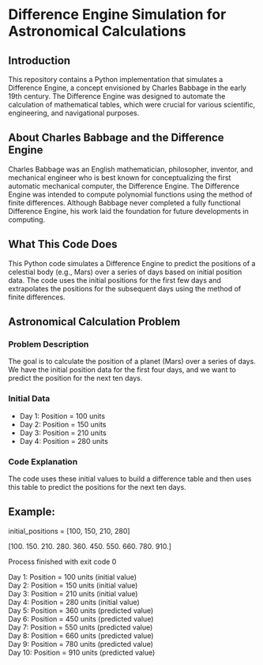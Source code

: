 # Difference Engine Simulation for Astronomical Calculations

## Introduction
This repository contains a Python implementation that simulates a Difference Engine, a concept envisioned by Charles Babbage in the early 19th century. The Difference Engine was designed to automate the calculation of mathematical tables, which were crucial for various scientific, engineering, and navigational purposes.

## About Charles Babbage and the Difference Engine
Charles Babbage was an English mathematician, philosopher, inventor, and mechanical engineer who is best known for conceptualizing the first automatic mechanical computer, the Difference Engine. The Difference Engine was intended to compute polynomial functions using the method of finite differences. Although Babbage never completed a fully functional Difference Engine, his work laid the foundation for future developments in computing.

## What This Code Does
This Python code simulates a Difference Engine to predict the positions of a celestial body (e.g., Mars) over a series of days based on initial position data. The code uses the initial positions for the first few days and extrapolates the positions for the subsequent days using the method of finite differences.

## Astronomical Calculation Problem
### Problem Description
The goal is to calculate the position of a planet (Mars) over a series of days. We have the initial position data for the first four days, and we want to predict the position for the next ten days.

### Initial Data
- Day 1: Position = 100 units
- Day 2: Position = 150 units
- Day 3: Position = 210 units
- Day 4: Position = 280 units

### Code Explanation
The code uses these initial values to build a difference table and then uses this table to predict the positions for the next ten days.

## Example:

initial_positions = [100, 150, 210, 280]

[100. 150. 210. 280. 360. 450. 550. 660. 780. 910.]

Process finished with exit code 0

Day 1: Position = 100 units (initial value)  
Day 2: Position = 150 units (initial value)  
Day 3: Position = 210 units (initial value)  
Day 4: Position = 280 units (initial value)  
Day 5: Position = 360 units (predicted value)  
Day 6: Position = 450 units (predicted value)  
Day 7: Position = 550 units (predicted value)  
Day 8: Position = 660 units (predicted value)  
Day 9: Position = 780 units (predicted value)  
Day 10: Position = 910 units (predicted value)
